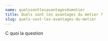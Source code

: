 ```yaml
---
name: quelssontlesavantagesdumetier
title: Quels sont les avantages du metier ?
slug: quels-sont-les-avantages-du-metier
---
```


C quoi la question